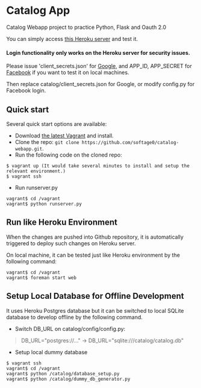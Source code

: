 # Catalog App

Catalog Webapp project to practice Python, Flask and Oauth 2.0

You can simply access [this Heroku server](https://cryptic-wave-60279.herokuapp.com/) and test it.

#### Login functionality only works on the Heroku server for security issues.

Please issue 'client_secrets.json' for [Google](https://console.developers.google.com), and APP_ID, APP_SECRET for [Facebook](https://developers.facebook.com) if you want to test it on local machines.

Then replace catalog/client_secrets.json for Google, or modify config.py for Facebook login.


## Quick start

Several quick start options are available:

* Download [the latest Vagrant](https://www.vagrantup.com/downloads.html) and install.
* Clone the repo: `git clone https://github.com/softage0/catalog-webapp.git`.
* Run the following code on the cloned repo:
```
$ vagrant up (It would take several minutes to install and setup the relevant environment.)
$ vagrant ssh
```
* Run runserver.py
```
vagrant$ cd /vagrant
vagrant$ python runserver.py
```


## Run like Heroku Environment

When the changes are pushed into Github repository, it is automatically triggered to deploy such changes on Heroku server. 

On local machine, it can be tested just like Heroku environment by the following command:

```
vagrant$ cd /vagrant
vagrant$ foreman start web
```


## Setup Local Database for Offline Development

It uses Heroku Postgres database but it can be switched to local SQLite database to develop offline by the following command.

* Switch DB_URL on catalog/config/config.py:
> DB_URL="postgres://..." -> DB_URL="sqlite:///catalog/catalog.db" 

* Setup local dummy database
```
$ vagrant ssh
vagrant$ cd /vagrant
vagrant$ python /catalog/database_setup.py
vagrant$ python /catalog/dummy_db_generator.py
```
